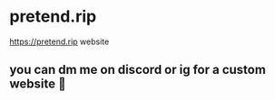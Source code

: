 # pretend.rip 
https://pretend.rip website

## you can dm me on discord or ig for a custom website 🤞

